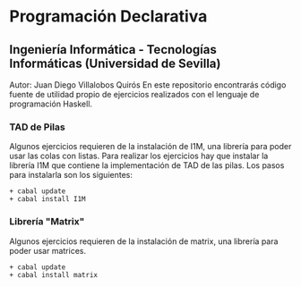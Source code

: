 # Programación Declarativa
## Ingeniería Informática - Tecnologías Informáticas (Universidad de Sevilla)
Autor: Juan Diego Villalobos Quirós
En este repositorio encontrarás código fuente de utilidad propio de ejercicios realizados con el lenguaje de programación Haskell. 
### TAD de Pilas
Algunos ejercicios requieren de la instalación de I1M, una librería para poder usar las colas con listas.
Para realizar los ejercicios hay que instalar la librería I1M que contiene la implementación de TAD de las pilas. Los pasos para instalarla son los siguientes:
```
+ cabal update 
+ cabal install I1M
```
### Librería "Matrix"
Algunos ejercicios requieren de la instalación de matrix, una librería para poder usar matrices.
```
+ cabal update 
+ cabal install matrix
```